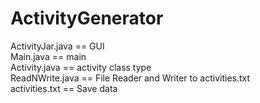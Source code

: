 # ActivityGenerator
ActivityJar.java  == GUI<br>
Main.java         == main<br>
Activity.java     == activity class type<br>
ReadNWrite.java   == File Reader and Writer to activities.txt<br>
activities.txt    == Save data<br>
